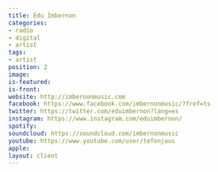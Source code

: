 ```yaml
---
title: Edu Imbernon
categories:
- radio
- digital
- artist
tags:
- artist
position: 2
image: 
is-featured: 
is-front: 
website: http://imbernonmusic.com
facebook: https://www.facebook.com/imbernonmusic/?fref=ts
twitter: https://twitter.com/eduimbernon?lang=es
instagram: https://www.instagram.com/eduimbernon/
spotify: 
soundcloud: https://soundcloud.com/imbernonmusic
youtube: https://www.youtube.com/user/tefonjaus
apple: 
layout: client
---
```


